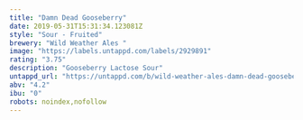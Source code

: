 ```yaml
---
title: "Damn Dead Gooseberry"
date: 2019-05-31T15:31:34.123081Z
style: "Sour - Fruited"
brewery: "Wild Weather Ales "
image: "https://labels.untappd.com/labels/2929891"
rating: "3.75"
description: "Gooseberry Lactose Sour"
untappd_url: "https://untappd.com/b/wild-weather-ales-damn-dead-gooseberry/2929891"
abv: "4.2"
ibu: "0"
robots: noindex,nofollow
---
```

